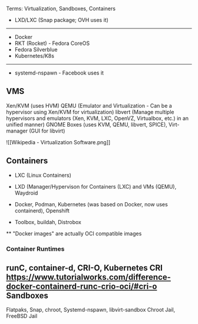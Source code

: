 Terms: Virtualization, Sandboxes, Containers

- LXD/LXC (Snap package; OVH uses it)
---
- Docker
- RKT (Rocket) - Fedora CoreOS
- Fedora Silverblue
- Kubernetes/K8s
---
- systemd-nspawn - Facebook uses it


VMS
-------
Xen/KVM (uses HVM)
QEMU (Emulator and Virtualization - Can be a hypervisor using Xen/KVM for virtualization)
libvert (Manage multiple hypervisors and emulators (Xen, KVM, LXC, OpenVZ, Virtualbox, etc.) in an unified manner)
GNOME Boxes (uses KVM, QEMU, libvert, SPICE), Virt-manager (GUI for libvirt)

![[Wikipedia - Virtualization Software.png]]

Containers
----------------------------
- LXC (Linux Containers)
- LXD (Manager/Hypervison for Containers (LXC) and VMs (QEMU), Waydroid

- Docker, Podman, Kubernetes (was based on Docker, now uses containerd), Openshift
- Toolbox, buildah, Distrobox

** "Docker images" are actually OCI compatible images
### Container Runtimes
runC, container-d, CRI-O, Kubernetes CRI
https://www.tutorialworks.com/difference-docker-containerd-runc-crio-oci/#cri-o
Sandboxes
-----------
Flatpaks, Snap, chroot, Systemd-nspawn, libvirt-sandbox
Chroot Jail, FreeBSD Jail

